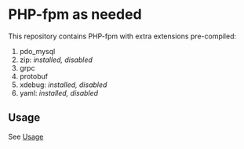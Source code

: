 # PHP-fpm as needed

This repository contains PHP-fpm with extra extensions pre-compiled:

1. pdo_mysql
2. zip: _installed, disabled_
3. grpc
4. protobuf
5. xdebug: _installed, disabled_
6. yaml: _installed, disabled_

## Usage

See [Usage](./USAGE.md)
